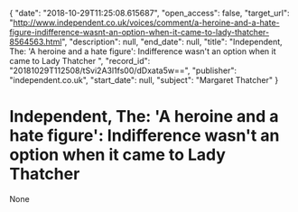 {
  "date": "2018-10-29T11:25:08.615687", 
  "open_access": false, 
  "target_url": "http://www.independent.co.uk/voices/comment/a-heroine-and-a-hate-figure-indifference-wasnt-an-option-when-it-came-to-lady-thatcher-8564563.html", 
  "description": null, 
  "end_date": null, 
  "title": "Independent, The: 'A heroine and a hate figure': Indifference wasn't an option when it came to Lady Thatcher ", 
  "record_id": "20181029T112508/tSvi2A3l1fs00/dDxata5w==", 
  "publisher": "independent.co.uk", 
  "start_date": null, 
  "subject": "Margaret Thatcher"
}

# Independent, The: 'A heroine and a hate figure': Indifference wasn't an option when it came to Lady Thatcher 

None